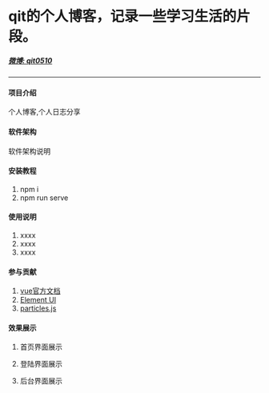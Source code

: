 # qit的个人博客，记录一些学习生活的片段。
<h5><a href="https://weibo.com/u/3320802977/home">微博: qit0510</a></h5>

***

#### 项目介绍
个人博客,个人日志分享 

#### 软件架构
软件架构说明


#### 安装教程

1. npm i
2. npm run serve

#### 使用说明

1. xxxx
2. xxxx
3. xxxx

#### 参与贡献

1. <a href="https://cli.vuejs.org/">vue官方文档</a>
2. <a href="http://element-cn.eleme.io/#/zh-CN">Element UI</a>
3. <a href="https://github.com/VincentGarreau/particles.js">particles.js</a>


#### 效果展示

1. 首页界面展示

2. 登陆界面展示

3. 后台界面展示


